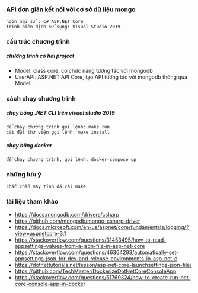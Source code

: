### API đơn giản kết nối với cơ sở dữ liệu mongo
    ngôn ngữ sử : C# ASP.NET Core
    trình biên dịch sử sụng: Visual Studio 2019

### cấu trúc chương trình
##### chương trình có hai project
- Model: class core, có chức năng tương tác với mongodb
- UserAPI: ASP.NET API Core, tạo API tương tác với mongodb thông qua Model

### cách chạy chương trình
##### chạy bằng .NET CLI trên visual studio 2019
    để chạy chương trình gọi lệnh: make run
    cài đặt thư viện gọi lệnh: make install
##### chạy bằng docker
    để chạy chương trình, gọi lệnh: docker-compose up

### những lưu ý
    chắc chắn máy tính đã cài make

### tài liệu tham khảo
- https://docs.mongodb.com/drivers/csharp
- https://github.com/mongodb/mongo-csharp-driver
- https://docs.microsoft.com/en-us/aspnet/core/fundamentals/logging/?view=aspnetcore-3.1
- https://stackoverflow.com/questions/31453495/how-to-read-appsettings-values-from-a-json-file-in-asp-net-core
- https://stackoverflow.com/questions/46364293/automatically-set-appsettings-json-for-dev-and-release-environments-in-asp-net-c
- https://dotnettutorials.net/lesson/asp-net-core-launchsettings-json-file/
- https://github.com/TechMaster/DockerizeDotNetCoreConsoleApp
- https://stackoverflow.com/questions/51769324/how-to-create-run-net-core-console-app-in-docker
